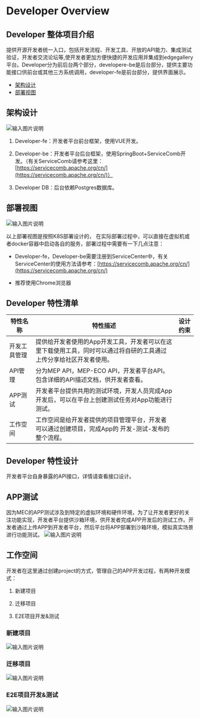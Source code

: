 Developer Overview
============

## Developer 整体项目介绍

提供开源开发者统一入口，包括开发流程、开发工具、开放的API能力、集成测试验证，开发者交流论坛等,使开发者更加方便快捷的开发应用并集成到edgegallery平台。Developer分为前后台两个部分，developere-be是后台部分，提供主要功能接口供前台或其他三方系统调用，developer-fe是前台部分，提供界面展示。
*   [架构设计](#id-开发者平台（DeveloperPortal）-架构设计)
*   [部署视图](#id-开发者平台（DeveloperPortal）-部署视图)

架构设计
----

![输入图片说明](https://images.gitee.com/uploads/images/2020/0709/150137_dd5a244e_5504908.png "架构设计.png")

1.  Developer-fe：开发者平台前台框架，使用VUE开发。
    
2.  Developer-be：开发者平台后台框架，使用SpringBoot+ServiceComb开发。（有关ServiceComb请参考这里：[https://servicecomb.apache.org/cn/](https://servicecomb.apache.org/cn/)）
    
3.  Developer DB：后台依赖Postgres数据库。
    

部署视图
----

![输入图片说明](https://images.gitee.com/uploads/images/2020/0709/150201_343f1fd8_5504908.png "部署视图.png")

以上部署视图是按照K8S部署设计的， 在实际部署过程中，可以直接在虚拟机或者docker容器中启动各自的服务，部署过程中需要有一下几点注意：

*   Developer-fe，Developer-be需要注册到ServiceCenter中，有关ServiceCenter的使用方法请参考：[https://servicecomb.apache.org/cn/](https://servicecomb.apache.org/cn/)
    
*   推荐使用Chrome浏览器


Developer 特性清单
----
| **特性名称** | **特性描述** | **设计约束** |
| --- | --- | --- |
| 开发工具管理 | 提供给开发者使用的App开发工具，开发者可以在这里下载使用工具，同时可以通过将自研的工具通过上传分享给社区开发者使用。 |     |
| API管理 | 分为MEP API，MEP-ECO API，开发者平台API。包含详细的API描述文档，供开发者查看。 |     |
| APP测试 | 开发者平台提供共用的测试环境，开发人员完成App开发后，可以在平台上创建测试任务对App功能进行测试。 |     |
| 工作空间 | 工作空间是给开发者提供的项目管理平台，开发者可以通过创建项目，完成App的 开发-测试-发布的整个流程。 |     |


Developer 特性设计
----
开发者平台自身暴露的API接口，详情请查看接口设计。

APP测试
-----

因为MEC的APP测试涉及到特定的虚拟环境和硬件环境，为了让开发者更好的关注功能实现，开发者平台提供沙箱环境，供开发者完成APP开发后的测试工作。开发者通过上传APP到开发者平台，然后平台将APP部署到沙箱环境，模拟真实场景进行功能测试。
![输入图片说明](https://images.gitee.com/uploads/images/2020/0709/151550_b85ad7aa_5504908.png "Upload and Test APP.png")

工作空间
----

开发者在这里通过创建project的方式，管理自己的APP开发过程，有两种开发模式：

1.  新建项目
    
2.  迁移项目
    
3.  E2E项目开发&测试
    

### 新建项目

![输入图片说明](https://images.gitee.com/uploads/images/2020/0709/151620_bba2e06c_5504908.png "create new project.png")

### 迁移项目

![输入图片说明](https://images.gitee.com/uploads/images/2020/0709/151705_5f70f0aa_5504908.png "Migration project.png")

### E2E项目开发&测试

![输入图片说明](https://images.gitee.com/uploads/images/2020/0709/151718_06af66ac_5504908.png "E2E Create Project Copy.png")